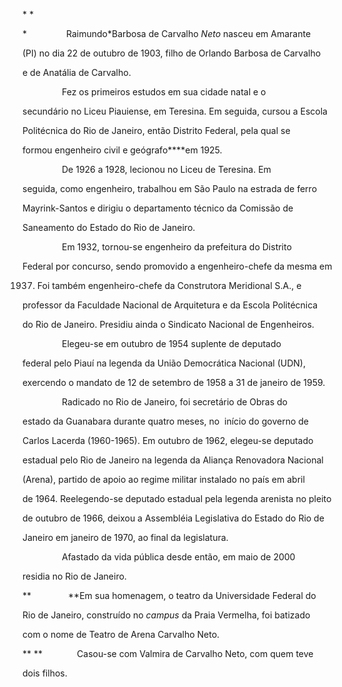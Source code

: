 

* *



*                Raimundo*Barbosa de Carvalho *Neto* nasceu em Amarante

(PI) no dia 22 de outu­bro de 1903, filho de Orlando Barbosa de Carvalho

e de Anatália de Carvalho.



                Fez os primeiros estudos em sua cidade natal e o

secundário no Liceu Piauiense, em Teresina. Em seguida, cursou a Escola

Politéc­nica do Rio de Janeiro, então Distrito Federal, pela qual se

formou engenheiro civil e geógrafo****em 1925.



                De 1926 a 1928, lecionou no Liceu de Teresina. Em

seguida, como engenheiro, tra­balhou em São Paulo na estrada de ferro

Mayrink-Santos e dirigiu o departamento técnico da Comissão de

Saneamento do Esta­do do Rio de Janeiro.



                Em 1932, tornou-se engenheiro da prefei­tura do Distrito

Federal por concurso, sendo promovido a engenheiro-chefe da mesma em

1937. Foi também engenheiro-chefe da Construtora Meridional S.A., e

professor da Faculdade Nacional de Arquitetura e da Esco­la Politécnica

do Rio de Janeiro. Presidiu ainda o Sindicato Nacional de Engenheiros.



                Elegeu-se em outubro de 1954 suplente de deputado

federal pelo Piauí na legenda da União Democrática Nacional (UDN),

exercen­do o mandato de 12 de setembro de 1958 a 31 de janeiro de 1959.



                Radicado no Rio de Janeiro, foi secretário de Obras do

estado da Guanabara durante quatro meses, no  início do governo de

Carlos Lacerda (1960-1965). Em outubro de 1962, elegeu-se deputado

estadual pelo Rio de Janeiro na legenda da Aliança Renovadora Nacional

(Arena), partido de apoio ao regime militar instalado no país em abril

de 1964. Reelegendo-se deputado estadual pela legenda arenista no pleito

de outubro de 1966, deixou a Assembléia Legislativa do Estado do Rio de

Janeiro em janeiro de 1970, ao final da legislatura.



                Afastado da vida pública desde então, em maio de 2000

residia no Rio de Janeiro.



**               **Em sua homenagem, o teatro da Universidade Federal do

Rio de Janeiro, construído no *campus* da Praia Vermelha, foi batizado

com o nome de Teatro de Arena Carvalho Neto.



** **              Casou-se com Valmira de Carvalho Neto, com quem teve

dois filhos.



 



